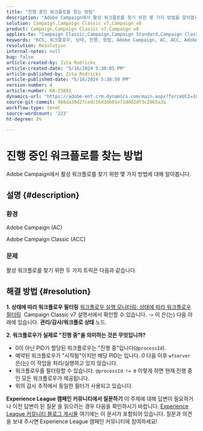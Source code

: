 ```yaml
---
title: "진행 중인 워크플로를 찾는 방법"
description: "Adobe Campaign에서 활성 워크플로를 찾기 위한 몇 가지 방법을 알아봅니다."
solution: Campaign,Campaign Classic v7,Campaign v8
product: Campaign,Campaign Classic v7,Campaign v8
applies-to: "Campaign Classic,Campaign,Campaign Standard,Campaign Classic v7,Campaign v8"
keywords: "KCS, 워크플로우, 상태, 진행, 방법, Adobe Campaign, AC, ACC, Adobe Campaign Classic"
resolution: Resolution
internal-notes: null
bug: false
article-created-by: Zita Rodricks
article-created-date: "5/16/2024 5:30:05 PM"
article-published-by: Zita Rodricks
article-published-date: "5/16/2024 5:30:50 PM"
version-number: 4
article-number: KA-23881
dynamics-url: "https://adobe-ent.crm.dynamics.com/main.aspx?forceUCI=1&pagetype=entityrecord&etn=knowledgearticle&id=d19836ed-a913-ef11-9f89-6045bd0298d4"
source-git-commit: 988da39d2fcedc56d3bb01e71d0d2df3c2065a3a
workflow-type: tm+mt
source-wordcount: '223'
ht-degree: 2%

---
```


# 진행 중인 워크플로를 찾는 방법


Adobe Campaign에서 활성 워크플로를 찾기 위한 몇 가지 방법에 대해 알아봅니다.

## 설명 {#description}


### 환경

Adobe Campaign (AC)

Adobe Campaign Classic (ACC)

### 문제

활성 워크플로를 찾기 위한 두 가지 트릭은 다음과 같습니다.


## 해결 방법 {#resolution}


<b>1. 상태에 따라 워크플로우 필터링</b>
[워크플로우 실행 모니터링: 상태에 따라 워크플로우 필터링](https://experienceleague.adobe.com/docs/campaign-classic/using/automating-with-workflows/monitoring-workflows/monitoring-workflow-execution.html?lang=en#filtering-workflows-status)  Campaign Classic v7 설명서에서 확인할 수 있습니다.
-`>`  이 은(는) 다음 아래에 있습니다. <b>관리/감사/워크플로 상태</b> 노드.

<b>2. 워크플로우가 실제로 &quot;진행 중&quot;을 의미하는 것은 무엇입니까?</b>
- 0이 아닌 PID가 할당된 워크플로우는 &quot;진행 중&quot;입니다(`@processId`).
- 예약된 워크플로우가 &quot;시작됨&quot;이지만 해당 PID는 입니다. *0* 다음 이후 `wfserver` 은(는) 이 작업을 처리/실행하고 있지 않습니다.
- 워크플로우를 필터링할 수 있습니다. `@processId != 0` 이렇게 하면 현재 진행 중인 모든 워크플로우가 제공됩니다.
- 위의 감사 추적에서 동일한 필터가 사용되고 있습니다.




<b>Experience League 캠페인 커뮤니티에서 질문하기</b>
이 주제에 대해 답변이 필요하거나 이전 답변이 된 질문 을 읽으려는 경우 다음을 확인하시기 바랍니다. [Experience League 커뮤니티 블로그 게시물](https://experienceleaguecommunities.adobe.com/t5/adobe-campaign-classic-blogs/introducing-top-kcs-articles-curated-for-your-troubleshooting/bc-p/672426#M132 "링크 따라가기") 여기에는 이 문서가 포함되어 있습니다. 질문과 의견을 보내 주시면 Experience League 캠페인 커뮤니티에 참여하세요!
